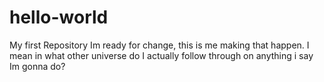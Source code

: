 # hello-world
My first Repository
Im ready for change, this is me making that happen. I mean in what other universe do I actually follow through on anything i say Im gonna do?
